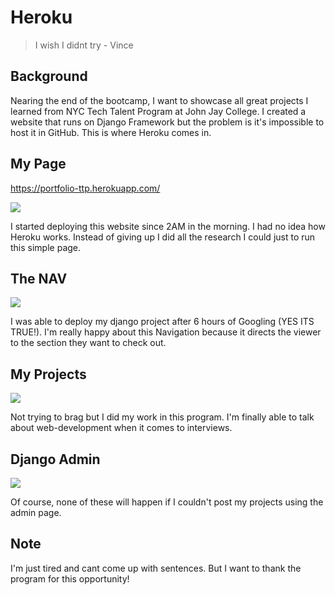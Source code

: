 # Heroku

> I wish I didnt try - Vince

## Background

Nearing the end of the bootcamp, I want to showcase all great projects I learned from NYC Tech Talent Program at John Jay College. I created a website that runs on Django Framework but the problem is it's impossible to host it in GitHub. This is where Heroku comes in.

## My Page
https://portfolio-ttp.herokuapp.com/

![](https://i.ibb.co/NxKwYpw/herokumain.gif)

I started deploying this website since 2AM in the morning. I had no idea how Heroku works. Instead of giving up I did all the research I could just to run this simple page.

## The NAV

![](https://i.ibb.co/KV9qSSY/herokunav.gif)

I was able to deploy my django project after 6 hours of Googling (YES ITS TRUE!). I'm really happy about this Navigation because it directs the viewer to the section they want to check out.

## My Projects

![](https://i.ibb.co/sVPrFL2/herokuproj.gif)

Not trying to brag but I did my work in this program. I'm finally able to talk about web-development when it comes to interviews.

## Django Admin

![](https://i.ibb.co/gv4C0mK/herokuadm.gif)

Of course, none of these will happen if I couldn't post my projects using the admin page.

## Note

I'm just tired and cant come up with sentences. But I want to thank the program for this opportunity!